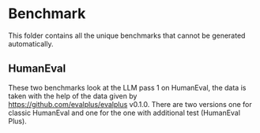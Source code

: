 
# Benchmark

This folder contains all the unique benchmarks that cannot be generated automatically.

## HumanEval

These two benchmarks look at the LLM pass 1 on HumanEval, the data is taken with the help of the data given by <https://github.com/evalplus/evalplus> v0.1.0.
There are two versions one for classic HumanEval and one for the one with additional test (HumanEval Plus).
